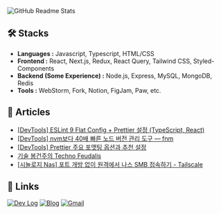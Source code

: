 <picture>
  <source
    srcset="https://github-readme-stats.vercel.app/api?username=romantech&hide=contribs&show_icons=true&theme=dark"
    media="(prefers-color-scheme: dark)"
  />
  <source
    srcset="https://github-readme-stats.vercel.app/api?username=romantech&hide=contribs&show_icons=true&theme=graywhite"
    media="(prefers-color-scheme: light), (prefers-color-scheme: no-preference)"
  />
  <img src="https://github-readme-stats.vercel.app/api?username=romantech&hide=contribs&show_icons=true&theme=graywhite" alt="GitHub Readme Stats" />
</picture>

## 🛠 Stacks

- **Languages :** Javascript, Typescript, HTML/CSS
- **Frontend :** React, Next.js, Redux, React Query, Tailwind CSS, Styled-Components
- **Backend (Some Experience) :** Node.js, Express, MySQL, MongoDB, Redis
- **Tools :** WebStorm, Fork, Notion, FigJam, Paw, etc.

## 📝 Articles
- [[DevTools] ESLint 9 Flat Config + Prettier 설정 (TypeScript, React)](https://romantech.net/1286)
- [[DevTools] nvm보다 40배 빠른 노드 버전 관리 도구 &mdash; fnm](https://romantech.net/1285)
- [[DevTools] Prettier 주요 포맷팅 옵션과 추천 설정](https://romantech.net/1284)
- [기술 봉건주의 Techno Feudalis](https://romantech.net/1283)
- [[시놀로지 Nas] 포트 개방 없이 원격에서 나스 SMB 접속하기 - Tailscale](https://romantech.net/1282)

## 🔗 Links

[![Dev Log](https://img.shields.io/badge/Dev%20Log-lightgray?style=for-the-badge&logo=notion&logoColor=white)](https://bit.ly/3FaJKEF)
[![Blog](https://img.shields.io/badge/Blog-yellow?style=for-the-badge&logo=rss&logoColor=white)](https://romantech.net)
[![Gmail](https://img.shields.io/badge/Mail-D14836?style=for-the-badge&logo=gmail&logoColor=white)](mailto:johan@romantech.net)

